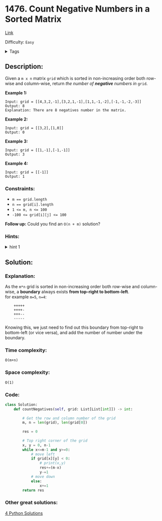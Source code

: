# 1476. Count Negative Numbers in a Sorted Matrix
[Link](https://leetcode.com/problems/count-negative-numbers-in-a-sorted-matrix/)

Difficulty: `Easy`

<details>
<summary> Tags</summary>

`Array`, `Binary Search`
</details>

## Description:  
Given a `m x n` matrix `grid` which is sorted in non-increasing order both
row-wise and column-wise, return _the number of **negative** numbers in_
`grid`.



**Example 1:**

    
    
    Input: grid = [[4,3,2,-1],[3,2,1,-1],[1,1,-1,-2],[-1,-1,-2,-3]]
    Output: 8
    Explanation: There are 8 negatives number in the matrix.
    

**Example 2:**

    
    
    Input: grid = [[3,2],[1,0]]
    Output: 0
    

**Example 3:**

    
    
    Input: grid = [[1,-1],[-1,-1]]
    Output: 3
    

**Example 4:**

    
    
    Input: grid = [[-1]]
    Output: 1
    



### Constraints:

  * `m == grid.length`
  * `n == grid[i].length`
  * `1 <= m, n <= 100`
  * `-100 <= grid[i][j] <= 100`



**Follow up:** Could you find an `O(n + m)` solution?

### Hints:
<details>
<summary> hint 1</summary>

Use binary search for optimization or simply brute force.


</details>


## Solution:  


### Explanation:  
As the `m*n` grid is sorted in non-increasing order both row-wise and column-wise,
a **boundary** always exists **from top-right to bottom-left**.  
for example `m=5`, `n=4`:
```
    +++++
    ++++-
    +++--
    -----
```
Knowing this, we just need to find out this boundary from top-right
to bottom-left (or vice versa), and add the number of number under the boundary.

### Time complexity:
`O(m+n)`  
### Space complexity:
`O(1)`

### Code:  
```python
class Solution:
    def countNegatives(self, grid: List[List[int]]) -> int:
        
        # Get the row and column number of the grid 
        m, n = len(grid), len(grid[0])
        
        res = 0
        
        # Top right corner of the grid
        x, y = 0, n-1
        while x<=m-1 and y>=0:
            # move left
            if grid[x][y] < 0:
                # print(x,y)
                res+=(m-x)
                y-=1
            # move down
            else:
                x+=1
        return res
```

### Other great solutions:
[4 Python Solutions](https://leetcode.com/problems/count-negative-numbers-in-a-sorted-matrix/discuss/514468/4-Python-Solutions)
